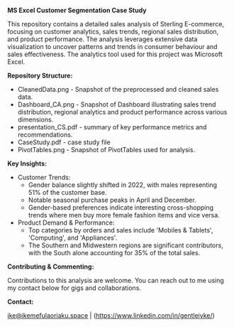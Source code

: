 **MS Excel Customer Segmentation Case Study**

This repository contains a detailed sales analysis of Sterling E-commerce, focusing on customer analytics, sales trends, regional sales distribution, and product performance. The analysis leverages extensive data visualization to uncover patterns and trends in consumer behaviour and sales effectiveness. The analytics tool used for this project was Microsoft Excel.

**Repository Structure:**
- CleanedData.png - Snapshot of the preprocessed and cleaned sales data.
- Dashboard_CA.png - Snapshot of Dashboard illustrating sales trend distribution, regional analytics and product performance across various dimensions.
- presentation_CS.pdf - summary of key performance metrics and recommendations.
- CaseStudy.pdf - case study file
- PivotTables.png - Snapshot of PivotTables used for analysis.

**Key Insights:**

- Customer Trends:
  - Gender balance slightly shifted in 2022, with males representing 51% of the customer base.
  - Notable seasonal purchase peaks in April and December.
  - Gender-based preferences indicate interesting cross-shopping trends where men buy more female fashion items and vice versa.
- Product Demand & Performance:
  - Top categories by orders and sales include 'Mobiles & Tablets', 'Computing', and 'Appliances'.
  - The Southern and Midwestern regions are significant contributors, with the South alone accounting for 35% of the total sales.

**Contributing & Commenting:**

Contributions to this analysis are welcome. You can reach out to me using my contact below for gigs and collaborations. 

**Contact:**

ike@ikemefulaoriaku.space | (https://www.linkedin.com/in/gentleiyke/)
